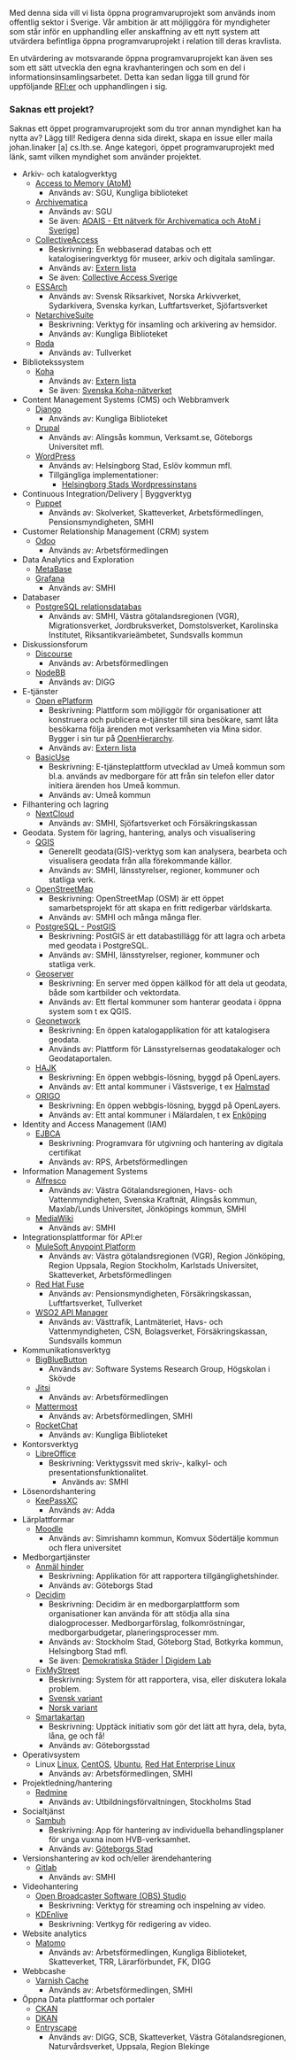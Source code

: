 Med denna sida vill vi lista öppna programvaruprojekt som används inom offentlig sektor i Sverige. Vår ambition är att möjliggöra för myndigheter som står inför en upphandling eller anskaffning av ett nytt system att utvärdera befintliga öppna programvaruprojekt i relation till deras kravlista. 

En utvärdering av motsvarande öppna programvaruprojekt kan även ses som ett sätt utveckla den egna kravhanteringen och som en del i informationsinsamlingsarbetet. Detta kan sedan ligga till grund för uppföljande [RFI:er](https://www.upphandlingsmyndigheten.se/inkopsprocessen/forbered-upphandling/tidig-dialog/request-for-information-rfi-och-extern-remiss?_t_hit.id=Boilerplate_Episerver_Features_EpiserverFind_Models_EpiserverFindDocument/695_sv&_t_q=request%20for%20information) och upphandlingen i sig.

### Saknas ett projekt?

Saknas ett öppet programvaruprojekt som du tror annan myndighet kan ha nytta av? Lägg till! Redigera denna sida direkt, skapa en issue eller maila johan.linaker [a] cs.lth.se. Ange kategori, öppet programvaruprojekt med länk, samt vilken myndighet som använder projektet.
* Arkiv- och katalogverktyg
    * [Access to Memory (AtoM)](https://www.accesstomemory.org/en/)
        * Används av: SGU, Kungliga biblioteket 
    * [Archivematica](https://www.archivematica.org/en/)
        * Används av: SGU
        * Se även: [AOAIS - Ett nätverk för Archivematica och AtoM i Sverige](https://www.archivematica.org/en/)]
    * [CollectiveAccess](https://collectiveaccess.org/)
        * Beskrivning: En webbaserad databas och ett katalogiseringverktyg för museer, arkiv och digitala samlingar.
        * Används av: [Extern lista](https://casverige.wordpress.com/vi-anvander-ca/)
        * Se även: [Collective Access Sverige](https://casverige.wordpress.com/)
    * [ESSArch](https://www.essarch.org/)
        * Används av: Svensk Riksarkivet, Norska Arkivverket, Sydarkivera, Svenska kyrkan, Luftfartsverket, Sjöfartsverket
    * [NetarchiveSuite](https://sbforge.org/display/NAS/NetarchiveSuite)
        * Beskrivning: Verktyg för insamling och arkivering av hemsidor.
        * Används av: Kungliga Biblioteket
    * [Roda](https://www.roda-community.org/#welcome)
        * Används av: Tullverket
* Bibliotekssystem
    * [Koha](https://koha-community.org/)
        * Används av: [Extern lista](https://koha.se/en/medlemmar/)
        * Se även: [Svenska Koha-nätverket](https://koha.se/en/)
* Content Management Systems (CMS) och Webbramverk
    * [Django](https://www.djangoproject.com/)
        * Används av: Kungliga Biblioteket
    * [Drupal](https://www.drupal.org/)
        * Används av: Alingsås kommun, Verksamt.se, Göteborgs Universitet mfl.
    * [WordPress](https://wordpress.org/)
        * Används av: Helsingborg Stad, Eslöv kommun mfl.
        * Tillgängliga implementationer:
            * [Helsingborg Stads Wordpressinstans](https://github.com/helsingborg-stad/Municipio-boilerplate)
* Continuous Integration/Delivery | Byggverktyg
    * [Puppet](https://puppetlabs.com)
        * Används av: Skolverket, Skatteverket, Arbetsförmedlingen, Pensionsmyndigheten, SMHI
* Customer Relationship Management (CRM) system
    * [Odoo](https://www.odoo.com/)  
        * Används av: Arbetsförmedlingen
* Data Analytics and Exploration
    * [MetaBase](https://www.metabase.com/)
    * [Grafana](https://github.com/grafana/grafana)
        * Används av: SMHI
* Databaser
    * [PostgreSQL relationsdatabas](http://postgresql.org)
        * Används av: SMHI, Västra götalandsregionen (VGR), Migrationsverket, Jordbruksverket, Domstolsverket, Karolinska Institutet, Riksantikvarieämbetet, Sundsvalls kommun
* Diskussionsforum
    * [Discourse](https://www.discourse.org/)  
        * Används av: Arbetsförmedlingen
    * [NodeBB](https://nodebb.org/)
        * Används av: DIGG
* E-tjänster
    * [Open ePlatform](http://www.oeplatform.org/)
        * Beskrivning: Plattform som möjliggör för organisationer att konstruera och publicera e-tjänster till sina besökare, samt låta besökarna följa ärenden mot verksamheten via Mina sidor. Bygger i sin tur på [OpenHierarchy](http://openhierarchy.org/).
        * Används av: [Extern lista](http://www.oeplatform.org/omplattformen)
    * [BasicUse](https://github.com/umea-kommun/BasicUse)
        * Beskrivning: E-tjänsteplattform utvecklad av Umeå kommun som bl.a. används av medborgare för att från sin telefon eller dator initiera ärenden hos Umeå kommun.
        * Används av: Umeå kommun
* Filhantering och lagring
    * [NextCloud](https://github.com/nextcloud)
        * Används av: SMHI, Sjöfartsverket och Försäkringskassan 
* Geodata. System för lagring, hantering, analys och visualisering
    * [QGIS](https://www.qgis.org/en/site/)
        * Generellt geodata(GIS)-verktyg som kan analysera, bearbeta och visualisera geodata från alla förekommande källor.
        * Används av: SMHI, länsstyrelser, regioner, kommuner och statliga verk.
    * [OpenStreetMap](https://wiki.openstreetmap.org/wiki/API)
        * Beskrivning: OpenStreetMap (OSM) är ett öppet samarbetsprojekt för att skapa en fritt redigerbar världskarta. 
        * Används av: SMHI och många många fler.
    * [PostgreSQL - PostGIS](https://postgis.net/)
        * Beskrivning: PostGIS är ett databastillägg för att lagra och arbeta med geodata i PostgreSQL.
        * Används av: SMHI, länsstyrelser, regioner, kommuner och statliga verk.
    * [Geoserver](http://geoserver.org/)
        * Beskrivning: En server med öppen källkod för att dela ut geodata, både som kartbilder och vektordata.
        * Används av: Ett flertal kommuner som hanterar geodata i öppna system som t ex QGIS.
    * [Geonetwork](https://geonetwork-opensource.org/)
        * Beskrivning: En öppen katalogapplikation för att katalogisera geodata.
        * Används av: Plattform för Länsstyrelsernas geodatakaloger och Geodataportalen.
    * [HAJK](https://github.com/hajkmap/Hajk)
        * Beskrivning: En öppen webbgis-lösning, byggd på OpenLayers.
        * Används av: Ett antal kommuner i Västsverige, t ex [Halmstad](https://karta.halmstad.se/)
    * [ORIGO](https://github.com/origo-map/origo)
        * Beskrivning: En öppen webbgis-lösning, byggd på OpenLayers.
        * Används av: Ett antal kommuner i Mälardalen, t ex [Enköping](https://karta.enkoping.se/)
* Identity and Access Management (IAM)
    * [EJBCA](https://www.ejbca.org/)
        * Beskrivning: Programvara för utgivning och hantering av digitala certifikat
        * Används av: RPS, Arbetsförmedlingen
* Information Management Systems
    * [Alfresco](https://www.alfresco.com/ecm-software/alfresco-community-editions)
        * Används av: Västra Götalandsregionen, Havs- och Vattenmyndigheten, Svenska Kraftnät, Alingsås kommun, Maxlab/Lunds Universitet, Jönköpings kommun, SMHI
    * [MediaWiki](https://www.mediawiki.org/wiki/MediaWiki)
        * Används av: SMHI
* Integrationsplattformar för API:er
    * [MuleSoft Anypoint Platform](https://www.mulesoft.com/)
        * Används av: Västra götalandsregionen (VGR), Region Jönköping, Region Uppsala, Region Stockholm, Karlstads Universitet, Skatteverket, Arbetsförmedlingen
    * [Red Hat Fuse](https://www.redhat.com/en/products/integration)
        * Används av: Pensionsmyndigheten, Försäkringskassan, Luftfartsverket, Tullverket
    * [WSO2 API Manager](https://wso2.com/api-management/)
        * Används av: Västtrafik, Lantmäteriet, Havs- och Vattenmyndigheten, CSN, Bolagsverket, Försäkringskassan, Sundsvalls kommun
* Kommunikationsverktyg
    * [BigBlueButton](https://bigbluebutton.org/)
        * Används av: Software Systems Research Group, Högskolan i Skövde
    * [Jitsi](https://jitsi.org/)
        * Används av: Arbetsförmedlingen
    * [Mattermost](https://mattermost.com/community/#tilesSection)
        * Används av: Arbetsförmedlingen, SMHI
    * [RocketChat](https://rocket.chat/)
        * Används av: Kungliga Biblioteket
* Kontorsverktyg
    * [LibreOffice](https://www.libreoffice.org/)
        * Beskrivning: Verktygssvit med skriv-, kalkyl- och presentationsfunktionalitet.
            * Används av: SMHI
* Lösenordshantering
    * [KeePassXC](https://moodle.org/)
        * Används av: Adda
* Lärplattformar
    * [Moodle](https://keepassxc.org/)
        * Används av: Simrishamn kommun, Komvux Södertälje kommun och flera universitet
* Medborgartjänster
    * [Anmäl hinder](https://github.com/GoteborgsStad/anmalhinder-android)
        * Beskrivning: Applikation för att rapportera tillgänglighetshinder.
        * Används av: Göteborgs Stad
    * [Decidim](https://decidim.org/)
        * Beskrivning: Decidim är en medborgarplattform som organisationer kan använda för att stödja alla sina dialogprocesser. Medborgarförslag, folkomröstningar, medborgarbudgetar, planeringsprocesser mm.
        * Används av: Stockholm Stad, Göteborg Stad, Botkyrka kommun, Helsingborg Stad mfl.
        * Se även: [Demokratiska Städer | Digidem Lab](http://demokratiskastader.se/decidim/)
    * [FixMyStreet](https://github.com/mysociety/fixmystreet)
        * Beskrivning: System för att rapportera, visa, eller diskutera lokala problem.
        * [Svensk variant](https://fixamingata.se/)
        * [Norsk variant](https://www.fiksgatami.no/)
   * [Smartakartan](https://github.com/GoteborgsStad/smartakartan3.0)
        * Beskrivning: Upptäck initiativ som gör det lätt att hyra, dela, byta, låna, ge och få!
        * Används av: Göteborgsstad
* Operativsystem
    * Linux [Linux](https://www.kernel.org/), [CentOS](https://www.centos.org/), [Ubuntu](https://ubuntu.com/), [Red Hat Enterprise Linux](https://www.redhat.com/en/technologies/linux-platforms/enterprise-linux)
        * Används av: Arbetsförmedlingen, SMHI
* Projektledning/hantering
    * [Redmine](https://www.kernel.org/)
        * Används av: Utbildningsförvaltningen, Stockholms Stad
* Socialtjänst
    * [Sambuh](https://github.com/GoteborgsStad/boendeprocessAPP)
        * Beskrivning: App för hantering av individuella behandlingsplaner för unga vuxna inom HVB-verksamhet.
        * Används av: [Göteborgs Stad](https://vartgoteborg.se/ovrigt/ny-app-hjalper-unga-pa-stodboende/) 
* Versionshantering av kod och/eller ärendehantering
    * [Gitlab](https://gitlab.com/gitlab-org/gitlab)
        * Används av: SMHI
* Videohantering
    * [Open Broadcaster Software (OBS) Studio](https://obsproject.com/)
        * Beskrivning: Verktyg för streaming och inspelning av video.
    * [KDEnlive](https://kdenlive.org/en/)
        * Beskrivning: Vertkyg för redigering av video.
* Website analytics
    * [Matomo](https://matomo.org/)
        * Används av: Arbetsförmedlingen, Kungliga Biblioteket, Skatteverket, TRR, Lärarförbundet, FK, DIGG
* Webbcashe
    * [Varnish Cache](https://github.com/varnishcache/varnish-cache)
        * Används av: Arbetsförmedlingen, SMHI
* Öppna Data plattformar och portaler
    * [CKAN](https://ckan.org/)
    * [DKAN](https://getdkan.org/)
    * [Entryscape](https://entryscape.com/sv/)
        * Används av: DIGG, SCB, Skatteverket, Västra Götalandsregionen, Naturvårdsverket, Uppsala, Region Blekinge